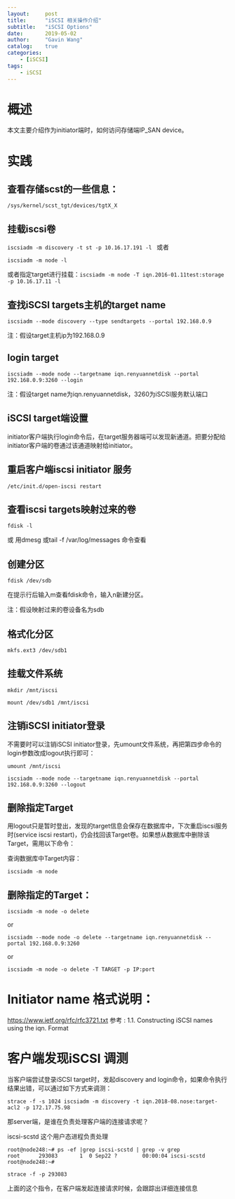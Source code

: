 ```yaml
---
layout:     post
title:      "iSCSI 相关操作介绍"
subtitle:   "iSCSI Options"
date:       2019-05-02
author:     "Gavin Wang"
catalog:    true
categories:
    - [iSCSI]
tags:
    - iSCSI
---
```



# 概述

本文主要介绍作为initiator端时，如何访问存储端IP_SAN device。

# 实践

## 查看存储scst的一些信息：

```/sys/kernel/scst_tgt/devices/tgtX_X```

## 挂载iscsi卷

```iscsiadm -m discovery -t st -p 10.16.17.191 -l ``` 或者

```iscsiadm -m node -l ```

或者指定target进行挂载：```iscsiadm -m node -T iqn.2016-01.11test:storage  -p 10.16.17.11 -l```


## 查找iSCSI targets主机的target name

```iscsiadm --mode discovery --type sendtargets --portal 192.168.0.9```

注：假设target主机ip为192.168.0.9

## login target

```iscsiadm --mode node --targetname iqn.renyuannetdisk --portal 192.168.0.9:3260 --login```

注：假设target name为iqn.renyuannetdisk，3260为iSCSI服务默认端口


## iSCSI target端设置

initiator客户端执行login命令后，在target服务器端可以发现新通道。把要分配给initiator客户端的卷通过该通道映射给initiator。

## 重启客户端iscsi initiator 服务

```/etc/init.d/open-iscsi restart```

## 查看iscsi targets映射过来的卷

```fdisk -l ```

或 用dmesg 或tail -f /var/log/messages 命令查看

## 创建分区

```fdisk /dev/sdb```

在提示行后输入m查看fdisk命令，输入n新建分区。

注：假设映射过来的卷设备名为sdb

## 格式化分区

```mkfs.ext3 /dev/sdb1```


## 挂载文件系统

```shell
mkdir /mnt/iscsi

mount /dev/sdb1 /mnt/iscsi
```

## 注销iSCSI initiator登录

不需要时可以注销iSCSI initiator登录，先umount文件系统，再把第四步命令的login参数改成logout执行即可：

```shell
umount /mnt/iscsi

iscsiadm --mode node --targetname iqn.renyuannetdisk --portal 192.168.0.9:3260 --logout
```


## 删除指定Target

用logout只是暂时登出，发现的target信息会保存在数据库中，下次重启iscsi服务时(service iscsi restart)，仍会找回该Target卷。如果想从数据库中删除该Target，需用以下命令：

查询数据库中Target内容：

```iscsiadm -m node```

## 删除指定的Target：

```iscsiadm -m node -o delete ```

or

```iscsiadm --mode node -o delete --targetname iqn.renyuannetdisk --portal 192.168.0.9:3260 ```

or

```iscsiadm -m node -o delete -T TARGET -p IP:port```


# Initiator name 格式说明：

https://www.ietf.org/rfc/rfc3721.txt 参考 : 1.1.  Constructing iSCSI names using the iqn. Format 



# 客户端发现iSCSI 调测

当客户端尝试登录iSCSI target时，发起discovery and login命令，如果命令执行结果出错，可以通过如下方式来调测：

```strace -f -s 1024 iscsiadm -m discovery -t iqn.2018-08.nose:target-acl2 -p 172.17.75.98```

那server端，是谁在负责处理客户端的连接请求呢？

iscsi-scstd 这个用户态进程负责处理

```shell
root@node248:~# ps -ef |grep iscsi-scstd | grep -v grep
root      293083       1  0 Sep22 ?        00:00:04 iscsi-scstd
root@node248:~# 

strace -f -p 293083
```

上面的这个指令，在客户端发起连接请求时候，会跟踪出详细连接信息


